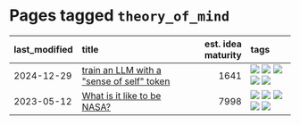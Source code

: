 # Pages tagged `theory_of_mind`

|last_modified|title|est. idea maturity|tags
|:---|:---|---:|:---|
|2024-12-29|[train an LLM with a "sense of self" token](../llm_sense_of_self.md)|1641|[![](https://img.shields.io/badge/tag-2hi4this-2db795)](../tags/2hi4this.md) [![](https://img.shields.io/badge/tag-ai_philosophy-4dea78)](../tags/ai_philosophy.md) [![](https://img.shields.io/badge/tag-experimental-77485f)](../tags/experimental.md) [![](https://img.shields.io/badge/tag-llm-1dc0d1)](../tags/llm.md) [![](https://img.shields.io/badge/tag-theory_of_mind-81aec0)](../tags/theory_of_mind.md)|
|2023-05-12|[What is it like to be NASA?](../what_is_it_like_to_be_nasa.md)|7998|[![](https://img.shields.io/badge/tag-disunity_of_identity-b5656)](../tags/disunity_of_identity.md) [![](https://img.shields.io/badge/tag-organization_as_entity-28da35)](../tags/organization_as_entity.md) [![](https://img.shields.io/badge/tag-philosophy-4d5a4)](../tags/philosophy.md) [![](https://img.shields.io/badge/tag-society_of_mind-ea4c14)](../tags/society_of_mind.md) [![](https://img.shields.io/badge/tag-theory_of_mind-81aec0)](../tags/theory_of_mind.md)|